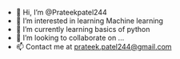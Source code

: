 - 👋 Hi, I’m @Prateekpatel244
- 👀 I’m interested in learning Machine learning 
- 🌱 I’m currently learning basics of python 
- 💞️ I’m looking to collaborate on ...
- 📫 Contact me  at prateek.patel244@gmail.com

<!---
Prateekpatel244/Prateekpatel244 is a ✨ special ✨ repository because its `README.md` (this file) appears on your GitHub profile.
You can click the Preview link to take a look at your changes.
--->
